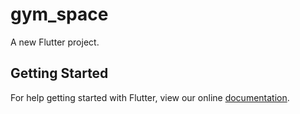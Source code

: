 # gym_space

A new Flutter project.

## Getting Started

For help getting started with Flutter, view our online
[documentation](https://flutter.io/).
